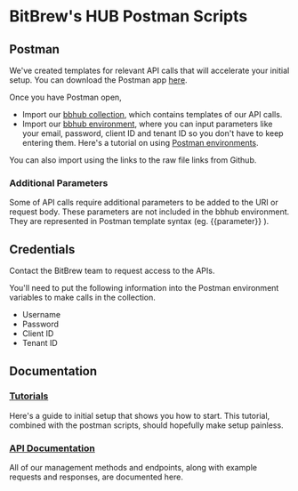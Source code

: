 # BitBrew's HUB Postman Scripts

## Postman

We've created templates for relevant API calls that will accelerate your initial
setup. You can download the Postman app [here](https://www.getpostman.com/).

Once you have Postman open,

- Import our [bbhub collection](bbhub.postman_collection), which contains templates of our API calls.
- Import our [bbhub environment](bbhub.postman_environment), where you can input parameters like your email, password, client ID and tenant ID so you don't have to keep entering them. Here's a tutorial on using [Postman environments](https://www.getpostman.com/docs/environments).

You can also import using the links to the raw file links from Github.

### Additional Parameters

Some of API calls require additional parameters to be added to the URI or
request body. These parameters are not included in the bbhub environment. They
are represented in Postman template syntax (eg. {{parameter}} ).

## Credentials

Contact the BitBrew team to request access to the APIs.

You'll need to put the following information into the Postman environment
variables to make calls in the collection.

- Username
- Password
- Client ID
- Tenant ID

## Documentation

### [Tutorials](http://docs.hub.bitbrew.com/docs/getting-started)

Here's a guide to initial setup that shows you how to start. This tutorial,
combined with the postman scripts, should hopefully make setup painless.

### [API Documentation](http://docs.bbhub.apiary.io)

All of our management methods and endpoints, along with example requests and
responses, are documented here.
